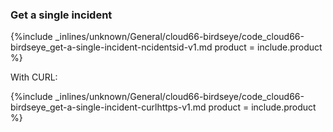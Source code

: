 


### Get a single incident


{%include _inlines/unknown/General/cloud66-birdseye/code_cloud66-birdseye_get-a-single-incident-ncidentsid-v1.md  product = include.product %}




With CURL:



{%include _inlines/unknown/General/cloud66-birdseye/code_cloud66-birdseye_get-a-single-incident-curlhttps-v1.md  product = include.product %}




